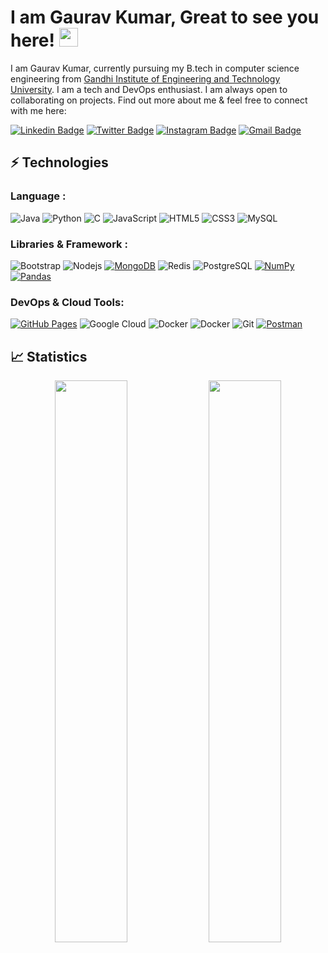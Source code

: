# I am Gaurav Kumar, Great to see you here! <img src="https://raw.githubusercontent.com/aemmadi/aemmadi/master/wave.gif" width="30px">

I am Gaurav Kumar, currently pursuing my B.tech in computer science engineering from [Gandhi Institute of Engineering and Technology University](https://www.giet.edu/?gclid=CjwKCAjwi9-HBhACEiwAPzUhHCcXhOLulHL1HJ2mAAexqPFLZeTXlef8bM4hiJgVleovro6JrfhQxxoCgnwQAvD_BwE). I am a tech and DevOps enthusiast. I am always open to collaborating on projects. Find out more about me & feel free to connect with me here:

[![Linkedin Badge](https://img.shields.io/badge/-Gauravkumar-blue?style=flat-square&logo=Linkedin&logoColor=black)](https://www.linkedin.com/in/gaurav-kumar-1314748a/)
[![Twitter Badge](https://img.shields.io/badge/-Gauravkumar01-blue?style=flat-square&logo=Twitter&logoColor=white)](https://twitter.com/Gauravkumar_01)
[![Instagram Badge](https://img.shields.io/badge/-Gauravkumar-purple?style=flat-square&logo=instagram&logoColor=white)](https://www.instagram.com/gaurav_kumar2202/)
[![Gmail Badge](https://img.shields.io/badge/-gouravkumar@gmail.com.com-c14438?style=flat-square&logo=Gmail&logoColor=white&link=mailto:gouravkumar2701@gmail.com)](mailto:gouravkumar2701@gmail.com)
<!-- [![Website Badge](https://img.shields.io/badge/-Gaurav_Portfolio-black?style=flat-square&logo=Wordpress&logoColor=white&link=https://kaiwalyakoparkar.github.io/)](https://github.com/Gauravkumar2701) -->

## ⚡ Technologies

### Language :
![Java](https://img.shields.io/badge/-java-E34A86?style=flat-square&logo=java)
![Python](https://img.shields.io/badge/-Python-black?style=flat-square&logo=Python)
![C](https://img.shields.io/badge/-C-blue?style=flat-square&logo=C)
![JavaScript](https://img.shields.io/badge/-JavaScript-black?style=flat-square&logo=javascript)
![HTML5](https://img.shields.io/badge/-HTML5-E34F26?style=flat-square&logo=html5&logoColor=white)
![CSS3](https://img.shields.io/badge/-CSS3-1572B6?style=flat-square&logo=css3)
![MySQL](https://img.shields.io/badge/-MySQL-black?style=flat-square&logo=mysql)

### Libraries & Framework :

![Bootstrap](https://img.shields.io/badge/-Bootstrap-563D7C?style=flat-square&logo=bootstrap)
![Nodejs](https://img.shields.io/badge/-Nodejs-black?style=flat-square&logo=Node.js)
<a href="#"><img alt="MongoDB" src ="https://img.shields.io/badge/MongoDB-%234ea94b.svg?logo=mongodb&logoColor=white"></a>
![Redis](https://img.shields.io/badge/-Redis-black?style=flat-square&logo=Redis)
![PostgreSQL](https://img.shields.io/badge/-PostgreSQL-336791?style=flat-square&logo=postgresql)
<a href="#"><img alt="NumPy" src="https://img.shields.io/badge/Numpy%20-%23013243.svg?logo=numpy&logoColor=white"></a>
<a href="#"><img alt="Pandas" src="https://img.shields.io/badge/Pandas%20-%23150458.svg?logo=pandas&logoColor=white"></a>

### DevOps & Cloud Tools:

<a href="#"><img alt="GitHub Pages" src="https://img.shields.io/badge/GitHub%20Pages-%23327FC7.svg?logo=github&logoColor=white"></a>
![Google Cloud](https://img.shields.io/badge/Google%20Cloud-black?style=flat-square&logo=google-cloud)
![Docker](https://img.shields.io/badge/-Docker-black?style=flat-square&logo=docker)
![Docker](https://img.shields.io/badge/-Kubernetes-informational?style=flat-square&logo=docker)
![Git](https://img.shields.io/badge/-Git-black?style=flat-square&logo=git)
<a href="#"><img alt="Postman" src="https://img.shields.io/badge/Postman-FF6C37?logo=postman&logoColor=white"></a>

## 📈 Statistics
<p align="center">
	
  <img width="48%" src="https://github-readme-stats.vercel.app/api?username=Gauravkumar2701&show_icons=true&theme=tokyonight" />
  <img width="48%" src="https://github-readme-streak-stats.herokuapp.com/?user=Gauravkumar2701&theme=tokyonight" />
</p>
